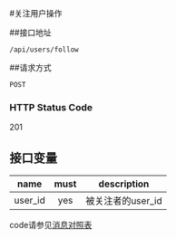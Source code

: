 #关注用户操作

##接口地址

```
/api/users/follow
```

##请求方式

```
POST
```

### HTTP Status Code

201

## 接口变量

| name     | must     | description |
|----------|:--------:|:--------:|
| user_id  | yes      | 被关注者的user_id |

code请参见[消息对照表](消息对照表.md)